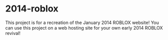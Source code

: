 # 2014-roblox
This project is for a recreation of the January 2014 ROBLOX website!
You can use this project on a web hosting site for your own early 2014 ROBLOX revival!
